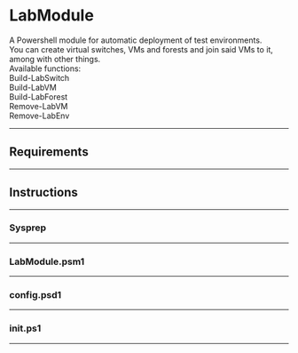 # LabModule
A Powershell module for automatic deployment of test environments.   
You can create virtual switches, VMs and forests and join said VMs to it, among with other things.  
Available functions:  
Build-LabSwitch  
Build-LabVM  
Build-LabForest  
Remove-LabVM  
Remove-LabEnv  

---
## Requirements

---

## Instructions

---

### Sysprep

---

### LabModule.psm1

---

### config.psd1

---

### init.ps1

---